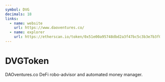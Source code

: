 ```yaml
---
symbol: DVG
decimals: 18
links:
  - name: website
    url: https://www.daoventures.co/
  - name: explorer
    url: https://etherscan.io/token/0x51e00a95748dbd2a3f47bc5c3b3e7b3f0fea666c
---
```


# DVGToken

DAOventures.co DeFi robo-advisor and automated money manager.
